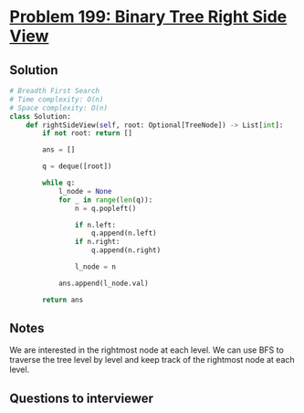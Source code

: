 # [Problem 199: Binary Tree Right Side View](https://leetcode.com/problems/binary-tree-right-side-view/)

## Solution

```py
# Breadth First Search
# Time complexity: O(n)
# Space complexity: O(n)
class Solution:
    def rightSideView(self, root: Optional[TreeNode]) -> List[int]:
        if not root: return []

        ans = []

        q = deque([root])

        while q:
            l_node = None
            for _ in range(len(q)):
                n = q.popleft()

                if n.left:
                    q.append(n.left)
                if n.right:
                    q.append(n.right)

                l_node = n

            ans.append(l_node.val)

        return ans
```

## Notes

We are interested in the rightmost node at each level. We can use BFS to traverse the tree level by level and keep track of the rightmost node at each level.

## Questions to interviewer
